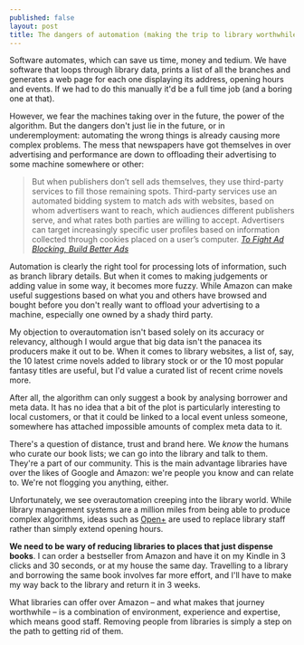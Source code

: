 ```yaml
---
published: false
layout: post
title: The dangers of automation (making the trip to library worthwhile)
---
```



Software automates, which can save us time, money and tedium. We have software that loops through library data, prints a list of all the branches and generates a web page for each one displaying its address, opening hours and events. If we had to do this manually it'd be a full time job (and a boring one at that).

However, we fear the machines taking over in the future, the power of the algorithm. But the dangers don't just lie in the future, or in underemployment: automating the wrong things is already causing more complex problems. The mess that newspapers have got themselves in over advertising and performance are down to offloading their advertising to some machine somewhere or other:

> But when publishers don’t sell ads themselves, they use third-party services to fill those remaining spots. Third-party services use an automated bidding system to match ads with websites, based on whom advertisers want to reach, which audiences different publishers serve, and what rates both parties are willing to accept. Advertisers can target increasingly specific user profiles based on information collected through cookies placed on a user’s computer. <cite>[To Fight Ad Blocking, Build Better Ads](http://niemanreports.org/articles/to-fight-ad-blocking-build-better-ads/)</cite>

Automation is clearly the right tool for processing lots of information, such as branch library details. But when it comes to making judgements or adding value in some way, it becomes more fuzzy. While Amazon can make useful suggestions based on what you and others have browsed and bought before you don't really want to offload your advertising to a machine, especially one owned by a shady third party.

My objection to overautomation isn't based solely on its accuracy or relevancy, although I would argue that big data isn't the panacea its producers make it out to be. When it comes to library websites, a list of, say, the 10 latest crime novels added to library stock or or the 10 most popular fantasy titles are useful, but I'd value a curated list of recent crime novels more.

After all, the algorithm can only suggest a book by analysing borrower and meta data. It has no idea that a bit of the plot is particularly interesting to local customers, or that it could be linked to a local event unless someone, somewhere has attached impossible amounts of complex meta data to it.

There's a question of distance, trust and brand here. We _know_ the humans who curate our book lists; we can go into the library and talk to them. They're a part of our community. This is the main advantage libraries have over the likes of Google and Amazon: we're people you know and can relate to. We're not flogging you anything, either.

Unfortunately, we see overautomation creeping into the library world. While library management systems are a million miles from being able to produce complex algorithms, ideas such as [Open+](http://www.bibliotheca.com/3/index.php/en-uk/our-solutions/24-hour-library-open) are used to replace library staff rather than simply extend opening hours.

**We need to be wary of reducing libraries to places that just dispense books**. I can order a bestseller from Amazon and have it on my Kindle in 3 clicks and 30 seconds, or at my house the same day. Travelling to a library and borrowing the same book involves far more effort, and I'll have to make my way back to the library and return it in 3 weeks.

What libraries can offer over Amazon &#8211; and what makes that journey worthwhile &#8211; is a combination of environment, experience and expertise, which means good staff. Removing people from libraries is simply a step on the path to getting rid of them.
